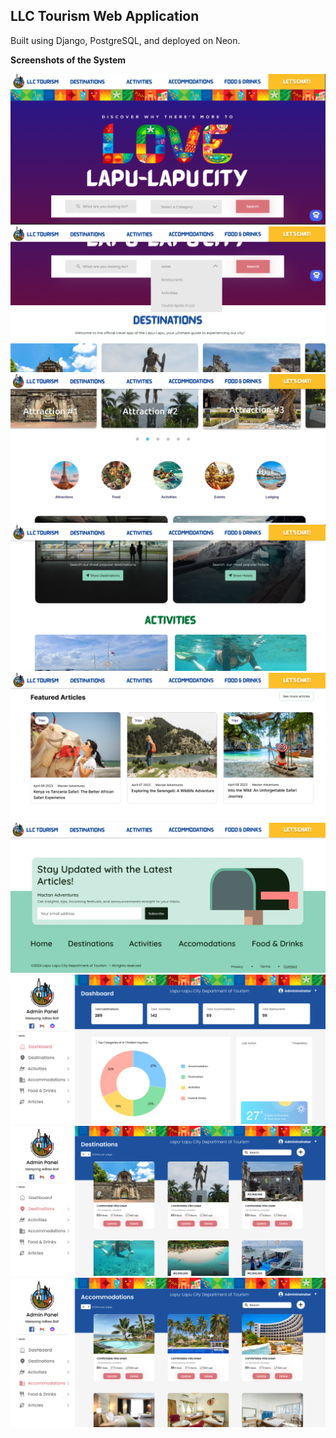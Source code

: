 ## LLC Tourism Web Application
Built using Django, PostgreSQL, and deployed on Neon.

**Screenshots of the System**

![Snapshot 1](/snapshots/1.png)  
![Snapshot 2](/snapshots/2.png)  
![Snapshot 3](/snapshots/3.png)  
![Snapshot 4](/snapshots/4.png)  
![Snapshot 5](/snapshots/5.png)  
![Snapshot 6](/snapshots/6.png)  
![Snapshot 7](/snapshots/7.png)  
![Snapshot 8](/snapshots/8.png)  
![Snapshot 9](/snapshots/9.png)
